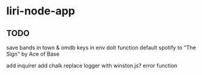 # liri-node-app

## TODO
save bands in town & omdb keys in env
doIt function
default spotify to "The Sign" by Ace of Base

add inquirer
add chalk
replace logger with winston.js?
error function